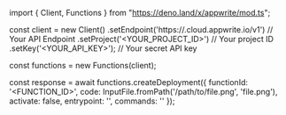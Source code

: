 import { Client, Functions } from "https://deno.land/x/appwrite/mod.ts";

const client = new Client()
    .setEndpoint('https://<REGION>.cloud.appwrite.io/v1') // Your API Endpoint
    .setProject('<YOUR_PROJECT_ID>') // Your project ID
    .setKey('<YOUR_API_KEY>'); // Your secret API key

const functions = new Functions(client);

const response = await functions.createDeployment({
    functionId: '<FUNCTION_ID>',
    code: InputFile.fromPath('/path/to/file.png', 'file.png'),
    activate: false,
    entrypoint: '<ENTRYPOINT>',
    commands: '<COMMANDS>'
});
